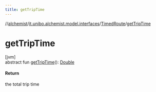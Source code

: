 ```yaml
---
title: getTripTime
---
```

//[alchemist](../../../index.html)/[it.unibo.alchemist.model.interfaces](../index.html)/[TimedRoute](index.html)/[getTripTime](get-trip-time.html)



# getTripTime



[jvm]\
abstract fun [getTripTime](get-trip-time.html)(): [Double](https://kotlinlang.org/api/latest/jvm/stdlib/kotlin/-double/index.html)



#### Return



the total trip time




